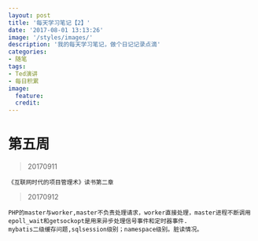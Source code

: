 ```yaml
---
layout: post
title: '每天学习笔记【2】'
date: '2017-08-01 13:13:26'
image: '/styles/images/'
description: '我的每天学习笔记，做个日记记录点滴'
categories:
- 随笔
tags:
- Ted演讲
- 每日积累
image:
  feature:
  credit:
---
```




# 第五周
> 20170911
```
《互联网时代的项目管理术》读书第二章
```

> 20170912
```
PHP的master与worker,master不负责处理请求，worker直接处理，master进程不断调用epoll_wait和getsockopt是用来异步处理信号事件和定时器事件.
mybatis二级缓存问题,sqlsession级别；namespace级别。脏读情况。
```